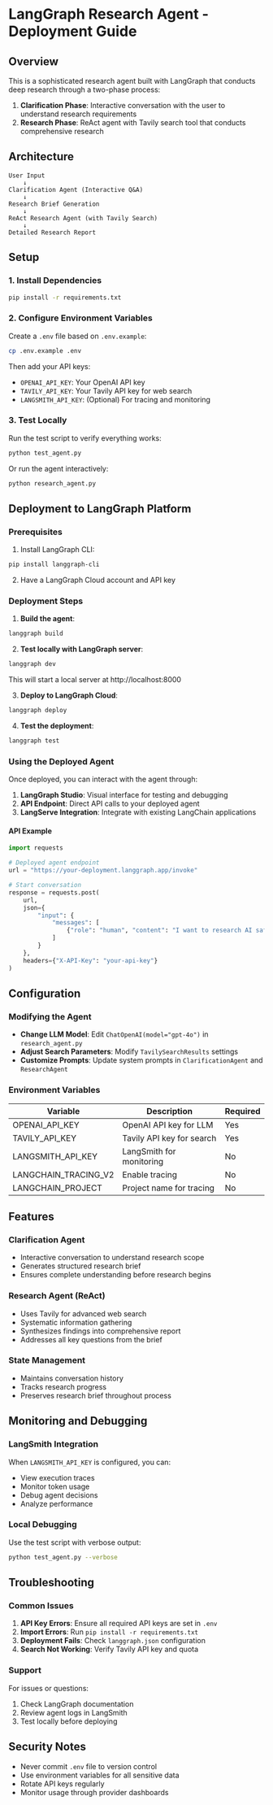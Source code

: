 # LangGraph Research Agent - Deployment Guide

## Overview

This is a sophisticated research agent built with LangGraph that conducts deep research through a two-phase process:

1. **Clarification Phase**: Interactive conversation with the user to understand research requirements
2. **Research Phase**: ReAct agent with Tavily search tool that conducts comprehensive research

## Architecture

```
User Input
    ↓
Clarification Agent (Interactive Q&A)
    ↓
Research Brief Generation
    ↓
ReAct Research Agent (with Tavily Search)
    ↓
Detailed Research Report
```

## Setup

### 1. Install Dependencies

```bash
pip install -r requirements.txt
```

### 2. Configure Environment Variables

Create a `.env` file based on `.env.example`:

```bash
cp .env.example .env
```

Then add your API keys:
- `OPENAI_API_KEY`: Your OpenAI API key
- `TAVILY_API_KEY`: Your Tavily API key for web search
- `LANGSMITH_API_KEY`: (Optional) For tracing and monitoring

### 3. Test Locally

Run the test script to verify everything works:

```bash
python test_agent.py
```

Or run the agent interactively:

```bash
python research_agent.py
```

## Deployment to LangGraph Platform

### Prerequisites

1. Install LangGraph CLI:
```bash
pip install langgraph-cli
```

2. Have a LangGraph Cloud account and API key

### Deployment Steps

1. **Build the agent**:
```bash
langgraph build
```

2. **Test locally with LangGraph server**:
```bash
langgraph dev
```
This will start a local server at http://localhost:8000

3. **Deploy to LangGraph Cloud**:
```bash
langgraph deploy
```

4. **Test the deployment**:
```bash
langgraph test
```

### Using the Deployed Agent

Once deployed, you can interact with the agent through:

1. **LangGraph Studio**: Visual interface for testing and debugging
2. **API Endpoint**: Direct API calls to your deployed agent
3. **LangServe Integration**: Integrate with existing LangChain applications

#### API Example

```python
import requests

# Deployed agent endpoint
url = "https://your-deployment.langgraph.app/invoke"

# Start conversation
response = requests.post(
    url,
    json={
        "input": {
            "messages": [
                {"role": "human", "content": "I want to research AI safety"}
            ]
        }
    },
    headers={"X-API-Key": "your-api-key"}
)
```

## Configuration

### Modifying the Agent

- **Change LLM Model**: Edit `ChatOpenAI(model="gpt-4o")` in `research_agent.py`
- **Adjust Search Parameters**: Modify `TavilySearchResults` settings
- **Customize Prompts**: Update system prompts in `ClarificationAgent` and `ResearchAgent`

### Environment Variables

| Variable | Description | Required |
|----------|-------------|----------|
| OPENAI_API_KEY | OpenAI API key for LLM | Yes |
| TAVILY_API_KEY | Tavily API key for search | Yes |
| LANGSMITH_API_KEY | LangSmith for monitoring | No |
| LANGCHAIN_TRACING_V2 | Enable tracing | No |
| LANGCHAIN_PROJECT | Project name for tracing | No |

## Features

### Clarification Agent
- Interactive conversation to understand research scope
- Generates structured research brief
- Ensures complete understanding before research begins

### Research Agent (ReAct)
- Uses Tavily for advanced web search
- Systematic information gathering
- Synthesizes findings into comprehensive report
- Addresses all key questions from the brief

### State Management
- Maintains conversation history
- Tracks research progress
- Preserves research brief throughout process

## Monitoring and Debugging

### LangSmith Integration

When `LANGSMITH_API_KEY` is configured, you can:
- View execution traces
- Monitor token usage
- Debug agent decisions
- Analyze performance

### Local Debugging

Use the test script with verbose output:

```bash
python test_agent.py --verbose
```

## Troubleshooting

### Common Issues

1. **API Key Errors**: Ensure all required API keys are set in `.env`
2. **Import Errors**: Run `pip install -r requirements.txt`
3. **Deployment Fails**: Check `langgraph.json` configuration
4. **Search Not Working**: Verify Tavily API key and quota

### Support

For issues or questions:
1. Check LangGraph documentation
2. Review agent logs in LangSmith
3. Test locally before deploying

## Security Notes

- Never commit `.env` file to version control
- Use environment variables for all sensitive data
- Rotate API keys regularly
- Monitor usage through provider dashboards